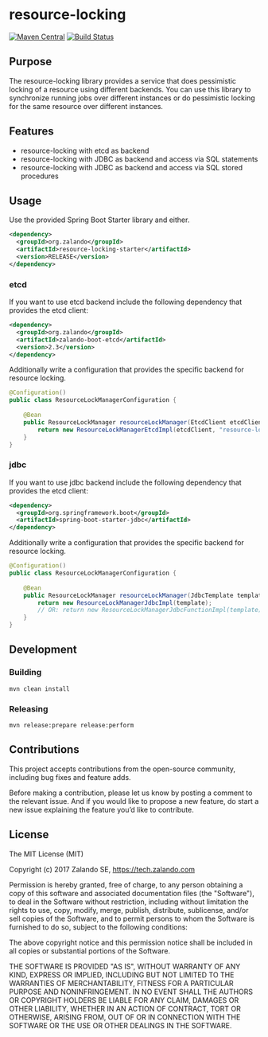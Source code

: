 # resource-locking

[![Maven Central](https://img.shields.io/maven-central/v/org.zalando/resource-locking.svg)](https://github.com/zalando-incubator/resource-locking)
[![Build Status](https://travis-ci.org/zalando-incubator/resource-locking.svg?branch=master)](https://travis-ci.org/zalando-incubator/resource-locking)

## Purpose

The resource-locking library provides a service that does pessimistic locking of a resource using different backends. You can use this library to synchronize running jobs over different instances or do pessimistic locking for the same resource over different instances.

## Features

* resource-locking with etcd as backend
* resource-locking with JDBC as backend and access via SQL statements
* resource-locking with JDBC as backend and access via SQL stored procedures

## Usage

Use the provided Spring Boot Starter library and either.

```xml
<dependency>
  <groupId>org.zalando</groupId>
  <artifactId>resource-locking-starter</artifactId>
  <version>RELEASE</version>
</dependency>
```

### etcd

If you want to use etcd backend include the following dependency that provides the etcd client:  

```xml
<dependency>
  <groupId>org.zalando</groupId>
  <artifactId>zalando-boot-etcd</artifactId>
  <version>2.3</version>
</dependency>
```

Additionally write a configuration that provides the specific backend for resource locking.

```java
@Configuration()
public class ResourceLockManagerConfiguration {
   
    @Bean
    public ResourceLockManager resourceLockManager(EtcdClient etcdClient) {
        return new ResourceLockManagerEtcdImpl(etcdClient, "resource-locking-sample");
    }
}
```

### jdbc

If you want to use jdbc backend include the following dependency that provides the etcd client:  

```xml
<dependency>
  <groupId>org.springframework.boot</groupId>
  <artifactId>spring-boot-starter-jdbc</artifactId>
</dependency>
```

Additionally write a configuration that provides the specific backend for resource locking.

```java
@Configuration()
public class ResourceLockManagerConfiguration {
    
    @Bean
    public ResourceLockManager resourceLockManager(JdbcTemplate template) {
        return new ResourceLockManagerJdbcImpl(template);
        // OR: return new ResourceLockManagerJdbcFunctionImpl(template);
    }
}
```


## Development 

### Building

    mvn clean install

### Releasing

    mvn release:prepare release:perform

## Contributions

This project accepts contributions from the open-source community, including bug fixes and feature adds.

Before making a contribution, please let us know by posting a comment to the relevant issue. And if you would like to propose a new feature, do start a new issue explaining the feature you’d like to contribute.

## License

The MIT License (MIT)

Copyright (c) 2017 Zalando SE, https://tech.zalando.com

Permission is hereby granted, free of charge, to any person obtaining a copy of this software and associated documentation files (the "Software"), to deal in the Software without restriction, including without limitation the rights to use, copy, modify, merge, publish, distribute, sublicense, and/or sell copies of the Software, and to permit persons to whom the Software is furnished to do so, subject to the following conditions:

The above copyright notice and this permission notice shall be included in all copies or substantial portions of the Software.

THE SOFTWARE IS PROVIDED "AS IS", WITHOUT WARRANTY OF ANY KIND, EXPRESS OR IMPLIED, INCLUDING BUT NOT LIMITED TO THE WARRANTIES OF MERCHANTABILITY, FITNESS FOR A PARTICULAR PURPOSE AND NONINFRINGEMENT. IN NO EVENT SHALL THE AUTHORS OR COPYRIGHT HOLDERS BE LIABLE FOR ANY CLAIM, DAMAGES OR OTHER LIABILITY, WHETHER IN AN ACTION OF CONTRACT, TORT OR OTHERWISE, ARISING FROM, OUT OF OR IN CONNECTION WITH THE SOFTWARE OR THE USE OR OTHER DEALINGS IN THE SOFTWARE.
